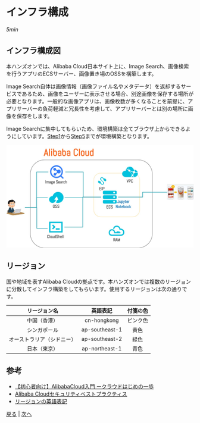 # インフラ構成
###### 5min

## インフラ構成図
本ハンズオンでは、Alibaba Cloud日本サイト上に、Image Search、画像検索を行うアプリのECSサーバー、画像置き場のOSSを構築します。

Image Search自体は画像情報（画像ファイル名やメタデータ）を返却するサービスであるため、画像をユーザーに表示させる場合、別途画像を保存する場所が必要となります。一般的な画像アプリは、画像枚数が多くなることを前提に、アプリサーバーの負荷軽減と冗長性を考慮して、アプリサーバーとは別の場所に画像を保存をします。

Image Searchに集中してもらいため、環境構築は全てブラウザ上からできるようにしています。[Step1](Step1.md)から[Step5](Step5.md)までが環境構築となります。

![インフラ構成図](img/infra.png)


## リージョン
国や地域を表すAlibaba Cloudの拠点です。本ハンズオンでは複数のリージョンに分散してインフラ構築をしてもらいます。使用するリージョンは次の通りです。

| リージョン名 | 英語表記 | 付箋の色 |
|:-----:|:------------:|:------------:|
| 中国（香港） | cn-hongkong | ピンク色 |
| シンガポール | ap-southeast-1 | 黄色 |
| オーストラリア（シドニー） | ap-southeast-2 | 緑色 |
| 日本（東京） | ap-northeast-1 | 青色 |

## 参考
- [【初心者向け】AlibabaCloud入門 ークラウドはじめの一歩](https://www.slideshare.net/sbcloud/alibabacloud)
- [Alibaba Cloudセキュリティベストプラクティス](https://www.slideshare.net/sbcloud/alibaba-cloud)
- [リージョンの英語表記](https://jp.alibabacloud.com/help/doc-detail/40654.htm)

[戻る](README.md) | [次へ](Step1.md)
